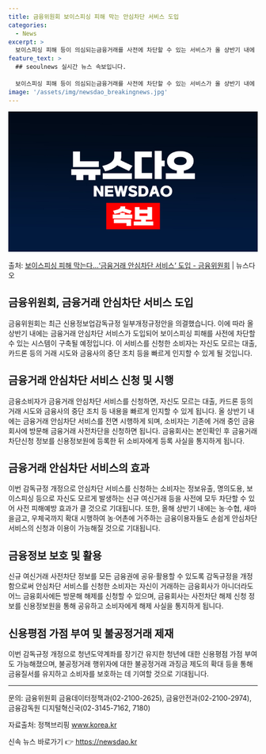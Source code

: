 ```yaml
---
title: 금융위원회 보이스피싱 피해 막는 안심차단 서비스 도입
categories:
  - News
excerpt: >
  보이스피싱 피해 등이 의심되는금융거래를 사전에 차단할 수 있는 서비스가 올 상반기 내에 도입된다. 금융소비자…
feature_text: >
  ## seoulnews 실시간 뉴스 속보입니다.

  보이스피싱 피해 등이 의심되는금융거래를 사전에 차단할 수 있는 서비스가 올 상반기 내에 도입된다. 금융소비자…
image: '/assets/img/newsdao_breakingnews.jpg'
---
```


![뉴스다오 속보](/assets/img/newsdao_breakingnews.jpg)

<p>출처: <a href="https://newsdao.kr/3618" rel="dofollow">보이스피싱 피해 막는다…‘금융거래 안심차단 서비스’ 도입 - 금융위원회</a> | 뉴스다오</p>

<h2 data-ke-size="size26">금융위원회, 금융거래 안심차단 서비스 도입</h2>
<p data-ke-size="size16">금융위원회는 최근 신용정보업감독규정 일부개정규정안을 의결했습니다. 이에 따라 올 상반기 내에는 금융거래 안심차단 서비스가 도입되어 보이스피싱 피해를 사전에 차단할 수 있는 시스템이 구축될 예정입니다. 이 서비스를 신청한 소비자는 자신도 모르는 대출, 카드론 등의 거래 시도와 금융사의 중단 조치 등을 빠르게 인지할 수 있게 될 것입니다.</p>

<h2 data-ke-size="size26">금융거래 안심차단 서비스 신청 및 시행</h2>
<p data-ke-size="size16">금융소비자가 금융거래 안심차단 서비스를 신청하면, 자신도 모르는 대출, 카드론 등의 거래 시도와 금융사의 중단 조치 등 내용을 빠르게 인지할 수 있게 됩니다. 올 상반기 내에는 금융거래 안심차단 서비스를 전면 시행하게 되며, 소비자는 기존에 거래 중인 금융회사에 방문해 금융거래 사전차단을 신청하면 됩니다. 금융회사는 본인확인 후 금융거래 차단신청 정보를 신용정보원에 등록한 뒤 소비자에게 등록 사실을 통지하게 됩니다.</p>

<h2 data-ke-size="size26">금융거래 안심차단 서비스의 효과</h2>
<p data-ke-size="size16">이번 감독규정 개정으로 안심차단 서비스를 신청하는 소비자는 정보유출, 명의도용, 보이스피싱 등으로 자신도 모르게 발생하는 신규 여신거래 등을 사전에 모두 차단할 수 있어 사전 피해예방 효과가 클 것으로 기대됩니다. 또한, 올해 상반기 내에는 농·수협, 새마을금고, 우체국까지 확대 시행하여 농·어촌에 거주하는 금융이용자들도 손쉽게 안심차단서비스의 신청과 이용이 가능해질 것으로 기대됩니다.</p>

<h2 data-ke-size="size26">금융정보 보호 및 활용</h2>
<p data-ke-size="size16">신규 여신거래 사전차단 정보를 모든 금융권에 공유·활용할 수 있도록 감독규정을 개정함으로써 안심차단 서비스를 신청한 소비자는 자신이 거래하는 금융회사가 아니더라도 어느 금융회사에든 방문해 해제를 신청할 수 있으며, 금융회사는 사전차단 해제 신청 정보를 신용정보원을 통해 공유하고 소비자에게 해제 사실을 통지하게 됩니다.</p>

<h2 data-ke-size="size26">신용평점 가점 부여 및 불공정거래 제재</h2>
<p data-ke-size="size16">이번 감독규정 개정으로 청년도약계좌를 장기간 유지한 청년에 대한 신용평점 가점 부여도 가능해졌으며, 불공정거래 행위자에 대한 불공정거래 과징금 제도의 확대 등을 통해 금융질서를 유지하고 소비자를 보호하는 데 기여할 것으로 기대됩니다.</p>

<hr>

<p data-ke-size="size16">문의: 금융위원회 금융데이터정책과(02-2100-2625), 금융안전과(02-2100-2974), 금융감독원 디지털혁신국(02-3145-7162, 7180)</p>
<p data-ke-size="size16">자료출처: 정책브리핑 <a href="https://newsdao.kr/3618">www.korea.kr</a></p> 

신속 뉴스 바로가기 👉 <a href="https://newsdao.kr" rel="dofollow">https://newsdao.kr</a>


